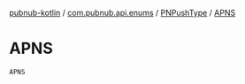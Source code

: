 [pubnub-kotlin](../../index.md) / [com.pubnub.api.enums](../index.md) / [PNPushType](index.md) / [APNS](./-a-p-n-s.md)

# APNS

`APNS`
